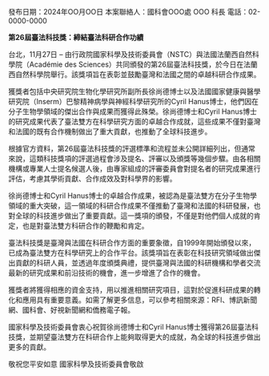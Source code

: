 發布日期：2024年OO月OO日
本案聯絡人：國科會OOO處 OOO 科長  電話：02-0000-0000

**第26屆臺法科技獎：締結臺法科研合作功績**

台北，11月27日 – 由行政院國家科學及技術委員會（NSTC）與法國法蘭西自然科學院（Académie des Sciences）共同頒發的第26屆臺法科技獎，於今日在法蘭西自然科學院舉行。該獎項旨在表彰並鼓勵臺灣和法國之間的卓越科研合作成果。

獲獎者包括中央研究院生物化學研究所副所長徐尚德博士以及法國國家健康與醫學研究院（Inserm）巴黎精神病學與神經科學研究所的Cyril Hanus博士，他們因在分子生物學領域的傑出合作與成果而獲得此殊榮。徐尚德博士和Cyril Hanus博士的研究成果代表了臺法雙方在科學研究方面的卓越合作成就，這些成果不僅對臺灣和法國的既有合作機制做出了重大貢獻，也推動了全球科技進步。

根據官方資料，第26屆臺法科技獎的評選標準和流程並未公開詳細列出，但通常來說，這類科技獎項的評選過程會涉及提名、評審以及頒獎等幾個步驟。由各相關機構或專業人士提名候選人後，由專家組成的評審委員會對提名者的研究成果進行評估，考慮其學術貢獻、合作成效及對科學界的影響。

徐尚德博士和Cyril Hanus博士的卓越合作成果，被認為是臺法雙方在分子生物學領域的重大突破，這一領域的科研合作成果不僅推動了臺灣和法國的科研發展，也對全球的科技進步做出了重要貢獻。這一獎項的頒發，不僅是對他們個人成就的肯定，也是對臺法雙方科研合作的鞭勵和肯定。

臺法科技獎是臺灣與法國在科研合作方面的重要象徵，自1999年開始頒發以來，已成為臺法雙方在科學研究上的合作平台。該獎項旨在表彰在科技研究領域做出傑出貢獻的科研人員，並透過年度頒獎典禮，提供臺灣與法國的科研機構和學者交流最新的研究成果和前沿技術的機會，進一步增進了合作的機會。

獲獎者將獲得相應的資金支持，用以推進相關研究項目，這對於促進科研成果的轉化和應用具有重要意義。如需了解更多信息，可以參考相關來源：RFI、博訊新聞網、國科會、好視新聞網和僑務電子報。

國家科學及技術委員會衷心祝賀徐尚德博士和Cyril Hanus博士獲得第26屆臺法科技獎，並期望臺法雙方在科研合作上能夠取得更大的成就，為全球的科技進步做出更多的貢獻。

敬祝您平安如意
國家科學及技術委員會敬啟
